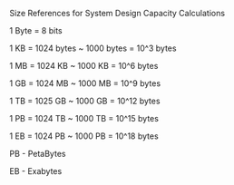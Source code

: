 Size References for System Design Capacity Calculations

1 Byte = 8 bits

1 KB = 1024 bytes ~ 1000 bytes = 10^3 bytes

1 MB = 1024 KB ~ 1000 KB = 10^6 bytes

1 GB = 1024 MB ~ 1000 MB = 10^9 bytes

1 TB = 1025 GB ~ 1000 GB = 10^12 bytes 

1 PB = 1024 TB ~ 1000 TB = 10^15 bytes

1 EB = 1024 PB ~ 1000 PB = 10^18 bytes

PB - PetaBytes

EB - Exabytes 
 
